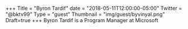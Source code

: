 +++
Title = "Byron Tardif"
date = "2018-05-11T12:00:00-05:00"
Twitter = "@bktv99"
Type = "guest"
Thumbnail = "img/guest/byvinyal.png"
Draft=true
+++
Byron Tardif is a Program Manager at Microsoft

